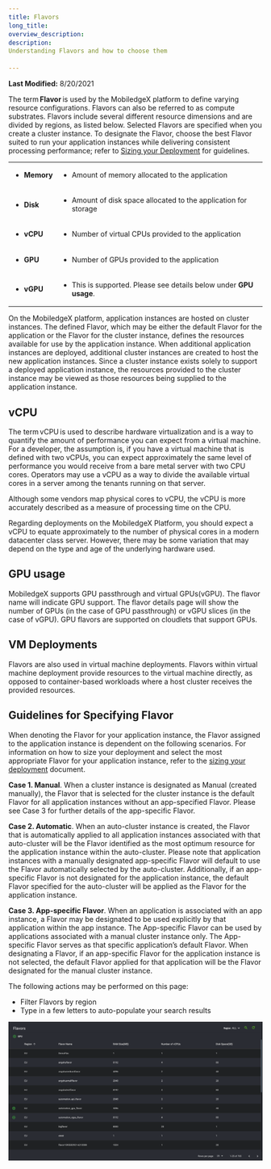 ```yaml
---
title: Flavors
long_title: 
overview_description: 
description: 
Understanding Flavors and how to choose them

---
```


**Last Modified:** 8/20/2021  

The term **Flavor** is used by the MobiledgeX platform to define varying resource configurations. Flavors can also be referred to as compute substrates. Flavors include several different resource dimensions and are divided by regions, as listed below. Selected Flavors are specified when you create a cluster instance. To designate the Flavor, choose the best Flavor suited to run your application instances while delivering consistent processing performance; refer to [Sizing your Deployment](/developer/design/sizing-applications) for guidelines.
<table>
<tbody>
<tr>
<td>

- **Memory**

</td>
<td colspan="1" rowspan="1">

- Amount of memory allocated to the application

</td>
</tr>
<tr>
<td>

- **Disk**

</td>
<td colspan="1" rowspan="1">

- Amount of disk space allocated to the application for storage

</td>
</tr>
<tr>
<td>

- **vCPU**

</td>
<td colspan="1" rowspan="1">

- Number of virtual CPUs provided to the application  

</td>
</tr>
<tr>
<td>

- **GPU**

</td>
<td colspan="1" rowspan="1">

- Number of GPUs provided to the application

</td>
</tr>
<tr>
<td>

- **vGPU**

</td>
<td colspan="1" rowspan="1">

- This is supported. Please see details below under **GPU usage**.

</td>
</tr>
</tbody>
</table>

On the MobiledgeX platform, application instances are hosted on cluster instances. The defined Flavor, which may be either the default Flavor for the application or the Flavor for the cluster instance, defines the resources available for use by the application instance. When additional application instances are deployed, additional cluster instances are created to host the new application instances. Since a cluster instance exists solely to support a deployed application instance, the resources provided to the cluster instance may be viewed as those resources being supplied to the application instance.

## vCPU  

The term vCPU is used to describe hardware virtualization and is a way to quantify the amount of performance you can expect from a virtual machine. For a developer, the assumption is, if you have a virtual machine that is defined with two vCPUs, you can expect approximately the same level of performance you would receive from a bare metal server with two CPU cores. Operators may use a vCPU as a way to divide the available virtual cores in a server among the tenants running on that server.

Although some vendors map physical cores to vCPU, the vCPU is more accurately described as a measure of processing time on the CPU.

Regarding deployments on the MobiledgeX Platform, you should expect a vCPU to equate approximately to the number of physical cores in a modern datacenter class server. However, there may be some variation that may depend on the type and age of the underlying hardware used.

## GPU usage  

MobiledgeX supports GPU passthrough and virtual GPUs(vGPU). The flavor name will indicate GPU support. The flavor details page will show the number of GPUs (in the case of GPU passthrough) or vGPU slices (in the case of vGPU). GPU flavors are supported on cloudlets that support GPUs. 
## VM Deployments  

Flavors are also used in virtual machine deployments. Flavors within virtual machine deployment provide resources to the virtual machine directly, as opposed to container-based workloads where a host cluster receives the provided resources.  
## Guidelines for Specifying Flavor

When denoting the Flavor for your application instance, the Flavor assigned to the application instance is dependent on the following scenarios. For information on how to size your deployment and select the most appropriate Flavor for your application instance, refer to the [sizing your deployment](/developer/design/sizing-applications) document.

**Case 1. Manual**. When a cluster instance is designated as Manual (created manually), the Flavor that is selected for the cluster instance is the default Flavor for all application instances without an app-specified Flavor. Please see Case 3 for further details of the app-specific Flavor.

**Case 2. Automatic**. When an auto-cluster instance is created, the Flavor that is automatically applied to all application instances associated with that auto-cluster will be the Flavor identified as the most optimum resource for the application instance within the auto-cluster. Please note that application instances with a manually designated app-specific Flavor will default to use the Flavor automatically selected by the auto-cluster. Additionally, if an app-specific Flavor is not designated for the application instance, the default Flavor specified for the auto-cluster will be applied as the Flavor for the application instance.

**Case 3. App-specific Flavor**. When an application is associated with an app instance, a Flavor may be designated to be used explicitly by that application within the app instance. The App-specific Flavor can be used by applications associated with a manual cluster instance only. The App-specific Flavor serves as that specific application’s default Flavor. When designating a Flavor, if an app-specific Flavor for the application instance is not selected, the default Flavor applied for that application will be the Flavor designated for the manual cluster instance.

The following actions may be performed on this page:

- Filter Flavors by region
- Type in a few letters to auto-populate your search results  

![Flavors page](/developer/assets/flavorespage.png "Flavors page")

